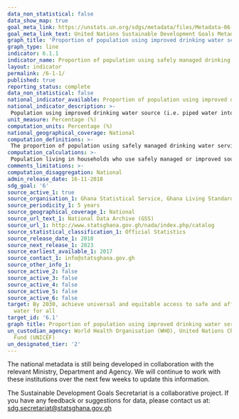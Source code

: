 ```yaml
---
data_non_statistical: false
data_show_map: true
goal_meta_link: https://unstats.un.org/sdgs/metadata/files/Metadata-06-01-01.pdf
goal_meta_link_text: United Nations Sustainable Development Goals Metadata (pdf 428kB)
graph_title: 'Proportion of population using improved drinking water services'
graph_type: line
indicator: 6.1.1
indicator_name: Proportion of population using safely managed drinking water services
layout: indicator
permalink: /6-1-1/
published: true
reporting_status: complete
data_non_statistical: false
national_indicator_available: Proportion of population using improved drinking water services
national_indicator_description: >-
 Population using improved drinking water source (i.e. piped water into dwelling, yard or plot, bottled water and sachet water) which is available when needed and free of faecal (and priority chemical) contamination.
unit_measure: Percentage (%)
computation_units: Percentage (%)
national_geographical_coverage: National
computation_definitions: >-
 The proportion of population using safely managed drinking water services is the total population in households with drinking water from a safely managed source expressed as a percentage of the total population in households
computation_calculations: >-
 Population living in households who use safely managed or improved source of drinking water divided by the total population living in households and multiplied by 100
comments_limitations: >-
computation_disaggregation: National
admin_release_date: 16-11-2018
sdg_goal: '6'
source_active_1: true
source_organisation_1: Ghana Statistical Service, Ghana Living Standards Survey
source_periodicity_1: 5 years 
source_geographical_coverage_1: National
source_url_text_1: National Data Archive (GSS)
source_url_1: http://www.statsghana.gov.gh/nada/index.php/catalog
source_statistical_classification_1: Official Statistics
source_release_date_1: 2018
source_next_release_1: 2023
source_earliest_available_1: 2017
source_contact_1: info@statsghana.gov.gh
source_other_info_1:
source_active_2: false
source_active_3: false
source_active_4: false
source_active_5: false
source_active_6: false
target: By 2030, achieve universal and equitable access to safe and affordable drinking
  water for all
target_id: '6.1'
graph title: Proportion of population using improved drinking water services
un_custodian_agency: World Health Organisation (WHO), United Nations Children's Emergency
  Fund (UNICEF)
un_designated_tier: '2'
---
```

The national metadata is still being developed in collaboration with the relevant Ministry, Department and Agency.  We will continue to work with these institutions over the next few weeks to update this information.

The Sustainable Development Goals Secretariat is a collaborative project. If you have any feedback or suggestions for data, please contact us at: sdg.secretariat@statsghana.gov.gh
